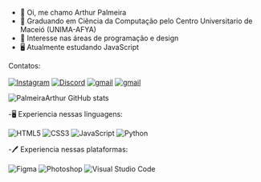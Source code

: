 - 👋 Oi, me chamo Arthur Palmeira
- 🏢 Graduando em Ciência da Computação pelo Centro Universitario de Maceió (UNIMA-AFYA)
- 👀 Interesse nas áreas de programação e design
- 🖥️ Atualmente estudando JavaScript

Contatos: <div style="display: inline_block">
  <a href= "https://www.instagram.com/arthurpalmeira_/" target="_blank"><img align="center" alt="Instagram" src="https://img.shields.io/badge/Instagram-%23E4405F.svg?style=for-the-badge&logo=Instagram&logoColor=white"/></a>
  <a href= "https://www.instagram.com/arthurpalmeira_/" target="_blank"><img align="center" alt="Discord" src="https://img.shields.io/badge/Discord-%235865F2.svg?style=for-the-badge&logo=discord&logoColor=white"/></a>
  <a href= "https://www.instagram.com/arthurpalmeira_/" target="_blank"><img align="center" alt="gmail" src="https://img.shields.io/badge/Gmail-D14836?style=for-the-badge&logo=gmail&logoColor=white"/></a>
  <a href= "https://www.instagram.com/arthurpalmeira_/" target="_blank"><img align="center" alt="gmail" src="https://img.shields.io/badge/linkedin-%230077B5.svg?style=for-the-badge&logo=linkedin&logoColor=white"/></a>
  
![PalmeiraArthur GitHub stats](https://github-readme-stats.vercel.app/api?username=PalmeiraArthur&show_icons=true&theme=midnight-purple)

-🖥️ Experiencia nessas linguagens: <div style="display: inline_block">
  <img align="center" alt="HTML5" src="https://img.shields.io/badge/html5-%23E34F26.svg?style=for-the-badge&logo=html5&logoColor=white"/>
  <img align="center" alt="CSS3" src="https://img.shields.io/badge/css3-%231572B6.svg?style=for-the-badge&logo=css3&logoColor=whit"/>
  <img align="center" alt="JavaScript" src="https://img.shields.io/badge/javascript-%23323330.svg?style=for-the-badge&logo=javascript&logoColor=%23F7DF1E"/>
  <img align="center" alt="Python" src="https://img.shields.io/badge/python-3670A0?style=for-the-badge&logo=python&logoColor=ffdd54"/>

-🖊️ Experiencia nessas plataformas: <div style="display: inline_block">
  <img align="center" alt="Figma" src="https://img.shields.io/badge/figma-%23F24E1E.svg?style=for-the-badge&logo=figma&logoColor=white"/>
  <img align="center" alt="Photoshop" src="https://img.shields.io/badge/adobe%20photoshop-%2331A8FF.svg?style=for-the-badge&logo=adobe%20photoshop&logoColor=white"/>
  <img align="center" alt="Visual Studio Code" src="https://img.shields.io/badge/Visual%20Studio%20Code-0078d7.svg?style=for-the-badge&logo=visual-studio-code&logoColor=white"/>

  </div>
